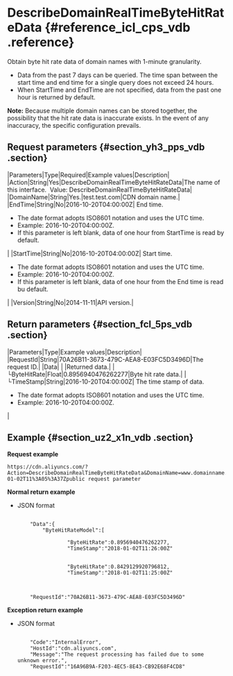 # DescribeDomainRealTimeByteHitRateData {#reference_icl_cps_vdb .reference}

Obtain byte hit rate data of domain names with 1-minute granularity.

-   Data from the past 7 days can be queried. The time span between the start time and end time for a single query does not exceed 24 hours.
-   When StartTime and EndTime are not specified, data from the past one hour is returned by default.

**Note:** Because multiple domain names can be stored together, the possibility that the hit rate data is inaccurate exists. In the event of any inaccuracy, the specific configuration prevails.

## Request parameters {#section_yh3_pps_vdb .section}

|Parameters|Type|Required|Example values|Description|
|Action|String|Yes|DescribeDomainRealTimeByteHitRateData|The name of this interface.  Value: DescribeDomainRealTimeByteHitRateData|
|DomainName|String|Yes.|test.test.com|CDN domain name.|
|EndTime|String|No|2016-10-20T04:00:00Z| End time.

 -   The date format adopts ISO8601 notation and uses the UTC time.
-   Example: 2016-10-20T04:00:00Z.
-   If this parameter is left blank, data of one hour from StartTime is read by default.

 |
|StartTime|String|No|2016-10-20T04:00:00Z| Start time.

 -   The date format adopts ISO8601 notation and uses the UTC time.
-   Example: 2016-10-20T04:00:00Z.
-   If this parameter is left blank, data of one hour from the End time is read bu default.

 |
|Version|String|No|2014-11-11|API version.|

## Return parameters {#section_fcl_5ps_vdb .section}

|Parameters|Type|Example values|Description|
|RequestId|String|70A26B11-3673-479C-AEA8-E03FC5D3496D|The request ID.|
|Data| | |Returned data.|
|  └ByteHitRate|Float|0.8956940476262277|Byte hit rate data.|
|  └TimeStamp|String|2016-10-20T04:00:00Z| The time stamp of data.

 -   The date format adopts ISO8601 notation and uses the UTC time.
-   Example: 2016-10-20T04:00:00Z.

 |

## Example {#section_uz2_x1n_vdb .section}

**Request example**

```
https://cdn.aliyuncs.com/?Action=DescribeDomainRealTimeByteHitRateData&DomainName=www.domainname.com&EndTime=2018-01-02T11%3A05%3A37Zpublic request parameter
```

**Normal return example**

-   JSON format

    ```
    
        "Data":{
            "ByteHitRateModel":[
                
                    "ByteHitRate":0.8956940476262277,
                    "TimeStamp":"2018-01-02T11:26:00Z"
                
                
                    "ByteHitRate":0.8429129920796812,
                    "TimeStamp":"2018-01-02T11:25:00Z"
                
            
        
        "RequestId":"70A26B11-3673-479C-AEA8-E03FC5D3496D"
    
    ```


**Exception return example**

-   JSON format

    ```
    
        "Code":"InternalError",
        "HostId":"cdn.aliyuncs.com",
        "Message":"The request processing has failed due to some unknown error.",
        "RequestId":"16A96B9A-F203-4EC5-8E43-CB92E68F4CD8"
    
    ```


